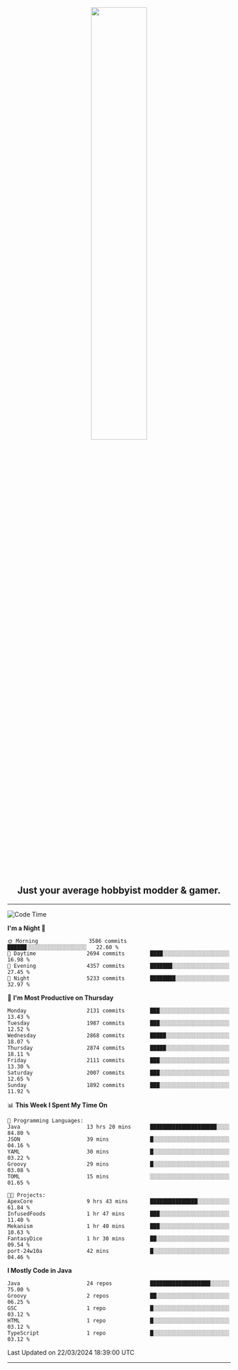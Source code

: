 <div align="center">
  <a href="https://apexmodder.xyz/"><img width="50%" height="50%" src="https://i.imgur.com/pc4HkGz.png"></a>
</div>
<h2 align="center">Just your average hobbyist modder & gamer.</h2>

---

<!--START_SECTION:waka-->
![Code Time](http://img.shields.io/badge/Code%20Time-928%20hrs%2019%20mins-blue)

**I'm a Night 🦉** 

```text
🌞 Morning                3586 commits        ██████░░░░░░░░░░░░░░░░░░░   22.60 % 
🌆 Daytime                2694 commits        ████░░░░░░░░░░░░░░░░░░░░░   16.98 % 
🌃 Evening                4357 commits        ███████░░░░░░░░░░░░░░░░░░   27.45 % 
🌙 Night                  5233 commits        ████████░░░░░░░░░░░░░░░░░   32.97 % 
```
📅 **I'm Most Productive on Thursday** 

```text
Monday                   2131 commits        ███░░░░░░░░░░░░░░░░░░░░░░   13.43 % 
Tuesday                  1987 commits        ███░░░░░░░░░░░░░░░░░░░░░░   12.52 % 
Wednesday                2868 commits        █████░░░░░░░░░░░░░░░░░░░░   18.07 % 
Thursday                 2874 commits        █████░░░░░░░░░░░░░░░░░░░░   18.11 % 
Friday                   2111 commits        ███░░░░░░░░░░░░░░░░░░░░░░   13.30 % 
Saturday                 2007 commits        ███░░░░░░░░░░░░░░░░░░░░░░   12.65 % 
Sunday                   1892 commits        ███░░░░░░░░░░░░░░░░░░░░░░   11.92 % 
```


📊 **This Week I Spent My Time On** 

```text
💬 Programming Languages: 
Java                     13 hrs 20 mins      █████████████████████░░░░   84.80 % 
JSON                     39 mins             █░░░░░░░░░░░░░░░░░░░░░░░░   04.16 % 
YAML                     30 mins             █░░░░░░░░░░░░░░░░░░░░░░░░   03.22 % 
Groovy                   29 mins             █░░░░░░░░░░░░░░░░░░░░░░░░   03.08 % 
TOML                     15 mins             ░░░░░░░░░░░░░░░░░░░░░░░░░   01.65 % 

🐱‍💻 Projects: 
ApexCore                 9 hrs 43 mins       ███████████████░░░░░░░░░░   61.84 % 
InfusedFoods             1 hr 47 mins        ███░░░░░░░░░░░░░░░░░░░░░░   11.40 % 
Mekanism                 1 hr 40 mins        ███░░░░░░░░░░░░░░░░░░░░░░   10.63 % 
FantasyDice              1 hr 30 mins        ██░░░░░░░░░░░░░░░░░░░░░░░   09.54 % 
port-24w10a              42 mins             █░░░░░░░░░░░░░░░░░░░░░░░░   04.46 % 
```

**I Mostly Code in Java** 

```text
Java                     24 repos            ███████████████████░░░░░░   75.00 % 
Groovy                   2 repos             ██░░░░░░░░░░░░░░░░░░░░░░░   06.25 % 
GSC                      1 repo              █░░░░░░░░░░░░░░░░░░░░░░░░   03.12 % 
HTML                     1 repo              █░░░░░░░░░░░░░░░░░░░░░░░░   03.12 % 
TypeScript               1 repo              █░░░░░░░░░░░░░░░░░░░░░░░░   03.12 % 
```




 Last Updated on 22/03/2024 18:39:00 UTC
<!--END_SECTION:waka-->

---
